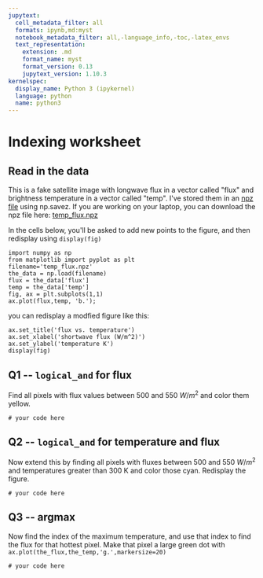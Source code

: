 ```yaml
---
jupytext:
  cell_metadata_filter: all
  formats: ipynb,md:myst
  notebook_metadata_filter: all,-language_info,-toc,-latex_envs
  text_representation:
    extension: .md
    format_name: myst
    format_version: 0.13
    jupytext_version: 1.10.3
kernelspec:
  display_name: Python 3 (ipykernel)
  language: python
  name: python3
---
```


# Indexing worksheet

## Read in the data

This is a fake satellite image with longwave flux in a vector called "flux" and brightness temperature in a vector called "temp".  I've stored them in an [npz file](https://numpy.org/doc/stable/reference/generated/numpy.savez.html) using np.savez.  If you
are working on your laptop, you can download the npz file here: [temp_flux.npz]( https://github.com/phaustin/eosc211_students/blob/e211_live_main/wk05/temp_flux.npz)

In the cells below, you'll be asked to add new points to the figure, and then
redisplay using `display(fig)`

```{code-cell} ipython3
import numpy as np
from matplotlib import pyplot as plt
filename='temp_flux.npz'
the_data = np.load(filename)
flux = the_data['flux']
temp = the_data['temp']
fig, ax = plt.subplots(1,1)
ax.plot(flux,temp, 'b.');
```

you can redisplay a modfied figure like this:

```{code-cell} ipython3
ax.set_title('flux vs. temperature')
ax.set_xlabel('shortwave flux (W/m^2)')
ax.set_ylabel('temperature K')
display(fig)
```

## Q1 -- `logical_and` for flux

Find all pixels with flux values between 500 and 550 $W/m^2$ and color them yellow.

```{code-cell} ipython3
# your code here
```

## Q2 -- `logical_and` for temperature and flux

Now extend this by finding all pixels with fluxes between 500 and 550 $W/m^2$
and temperatures greater than 300 K and color those cyan.  Redisplay the figure.

```{code-cell} ipython3
# your code here
```

## Q3 -- argmax

Now find the index of the maximum temperature, and use that index to find the flux for that hottest pixel.
Make that pixel a large green dot with `ax.plot(the_flux,the_temp,'g.',markersize=20)`

```{code-cell} ipython3
# your code here
```
